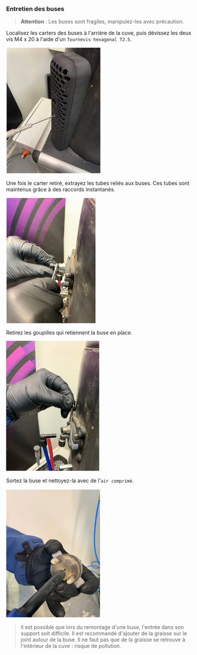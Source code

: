 ### Entretien des buses

> **Attention** : Les buses sont fragiles, manipulez-les avec précaution.

Localisez les carters des buses à l'arrière de la cuve, puis dévissez les deux vis M4 x 20 à l'aide d'un `Tournevis hexagonal T2.5`.

![Dévissage carter](nozzle_cleaning_uncrew_cache.png)

Une fois le carter retiré, extrayez les tubes reliés aux buses. Ces tubes sont maintenus grâce à des raccords instantanés.

![Retrait raccords](nozzle_cleaning_unpipe.png)

Retirez les goupilles qui retiennent la buse en place.

![Retrait goupilles](nozzle_cleaning_unlock.png)

Sortez la buse et nettoyez-la avec de l'`air comprimé`.

![Nettoyage de la buse](nozzle_cleaning_clean.png)

> Il est possible que lors du remontage d'une buse, l'entrée dans son support soit difficile. Il est recommandé d'ajouter de la graisse sur le joint autour de la buse. Il ne faut pas que de la graisse se retrouve à l'intérieur de la cuve : risque de pollution.
